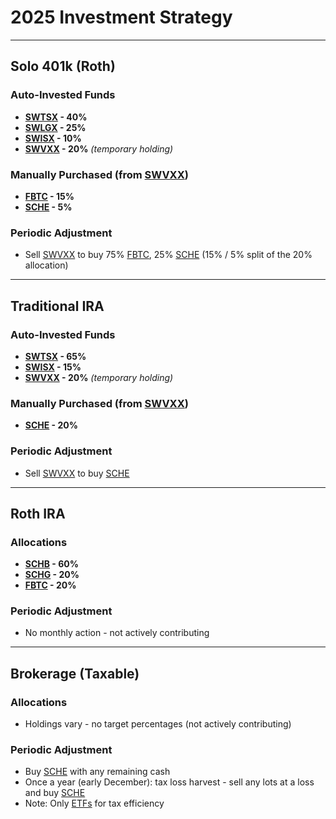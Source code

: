 # 2025 Investment Strategy

---
## Solo 401k (Roth)

### Auto-Invested Funds
- **[SWTSX](https://www.schwabassetmanagement.com/products/swtsx) - 40%**
- **[SWLGX](https://www.schwabassetmanagement.com/products/swlgx) - 25%**
- **[SWISX](https://www.schwabassetmanagement.com/products/swisx) - 10%**
- **[SWVXX](https://www.schwabassetmanagement.com/products/swvxx) - 20%** *(temporary holding)*

### Manually Purchased (from [SWVXX](https://www.schwabassetmanagement.com/products/swvxx))
- **[FBTC](https://www.fidelity.com/etfs/crypto-funds) - 15%**
- **[SCHE](https://www.schwabassetmanagement.com/products/sche) - 5%**

### Periodic Adjustment
- Sell [SWVXX](https://www.schwabassetmanagement.com/products/swvxx) to buy 75% [FBTC](https://www.fidelity.com/etfs/crypto-funds), 25% [SCHE](https://www.schwabassetmanagement.com/products/sche) (15% / 5% split of the 20% allocation)

---
## Traditional IRA

### Auto-Invested Funds
- **[SWTSX](https://www.schwabassetmanagement.com/products/swtsx) - 65%**
- **[SWISX](https://www.schwabassetmanagement.com/products/swisx) - 15%**
- **[SWVXX](https://www.schwabassetmanagement.com/products/swvxx) - 20%** *(temporary holding)*

### Manually Purchased (from [SWVXX](https://www.schwabassetmanagement.com/products/swvxx))
- **[SCHE](https://www.schwabassetmanagement.com/products/sche) - 20%**

### Periodic Adjustment
- Sell [SWVXX](https://www.schwabassetmanagement.com/products/swvxx) to buy [SCHE](https://www.schwabassetmanagement.com/products/sche)

---
## Roth IRA

### Allocations
- **[SCHB](https://www.schwabassetmanagement.com/products/schb) - 60%**
- **[SCHG](https://www.schwabassetmanagement.com/products/schg) - 20%**
- **[FBTC](https://www.fidelity.com/etfs/crypto-funds) - 20%**

### Periodic Adjustment
- No monthly action - not actively contributing

---
## Brokerage (Taxable)

### Allocations
- Holdings vary - no target percentages (not actively contributing)

### Periodic Adjustment
- Buy [SCHE](https://www.schwabassetmanagement.com/products/sche) with any remaining cash
- Once a year (early December): tax loss harvest - sell any lots at a loss and buy [SCHE](https://www.schwabassetmanagement.com/products/sche)
- Note: Only [ETFs](https://en.wikipedia.org/wiki/Exchange-traded_fund) for tax efficiency